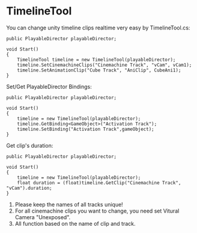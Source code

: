 # TimelineTool

You can change unity timeline clips realtime very easy by TimelineTool.cs:
```
public PlayableDirector playableDirector;

void Start()
{
    TimelineTool timeline = new TimelineTool(playableDirector);
    timeline.SetCinemachineClips("Cinemachine Track", "vCam", vCam1);
    timeline.SetAnimationClip("Cube Track", "AniClip", CubeAni1);
}
```

Set/Get PlayableDirector Bindings:
```
public PlayableDirector playableDirector;

void Start()
{
    timeline = new TimelineTool(playableDirector);
    timeline.GetBinding<GameObject>("Activation Track");
    timeline.SetBinding("Activation Track",gameObject);
}
```

Get clip's duration:
```
public PlayableDirector playableDirector;

void Start()
{
    timeline = new TimelineTool(playableDirector);
    float duration = (float)timeline.GetClip("Cinemachine Track", "vCam").duration;
}
```

1. Please keep the names of all tracks unique!
2. For all cinemachine clips you want to change, you need set Vitural Camera "Unexposed".
3. All function based on the name of clip and track.
